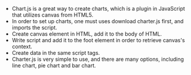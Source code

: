 * Chart.js is a great way to create charts, which is a plugin in JavaScript that utilizes canvas from HTML5. 
* In order to set up charts, one must uses download charter.js first, and imports the script. 
* Create canvas element in HTML, add it to the body of HTML. 
* Write script and add it to the foot element in order to retrieve canvas's context.
* Create data in the same script tags.
* Charter.js is very simple to use, and there are many options, including line chart, pie chart and bar chart. 
